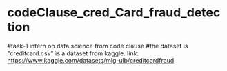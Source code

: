 # codeClause_cred_Card_fraud_detection
#task-1 intern on data science from code clause
#the dataset is "creditcard.csv"  is a dataset from kaggle.
link: https://www.kaggle.com/datasets/mlg-ulb/creditcardfraud
